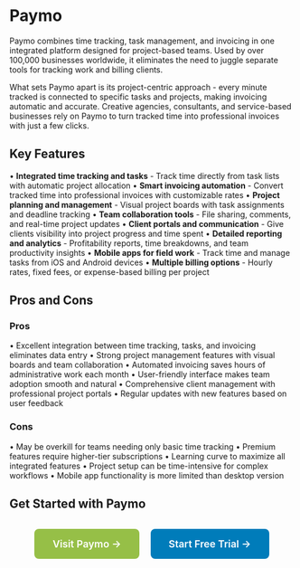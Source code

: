 # Paymo

Paymo combines time tracking, task management, and invoicing in one integrated platform designed for project-based teams. Used by over 100,000 businesses worldwide, it eliminates the need to juggle separate tools for tracking work and billing clients.

What sets Paymo apart is its project-centric approach - every minute tracked is connected to specific tasks and projects, making invoicing automatic and accurate. Creative agencies, consultants, and service-based businesses rely on Paymo to turn tracked time into professional invoices with just a few clicks.

## Key Features

• **Integrated time tracking and tasks** - Track time directly from task lists with automatic project allocation
• **Smart invoicing automation** - Convert tracked time into professional invoices with customizable rates
• **Project planning and management** - Visual project boards with task assignments and deadline tracking
• **Team collaboration tools** - File sharing, comments, and real-time project updates
• **Client portals and communication** - Give clients visibility into project progress and time spent
• **Detailed reporting and analytics** - Profitability reports, time breakdowns, and team productivity insights
• **Mobile apps for field work** - Track time and manage tasks from iOS and Android devices
• **Multiple billing options** - Hourly rates, fixed fees, or expense-based billing per project

## Pros and Cons

### Pros
• Excellent integration between time tracking, tasks, and invoicing eliminates data entry
• Strong project management features with visual boards and team collaboration
• Automated invoicing saves hours of administrative work each month
• User-friendly interface makes team adoption smooth and natural
• Comprehensive client management with professional project portals
• Regular updates with new features based on user feedback

### Cons
• May be overkill for teams needing only basic time tracking
• Premium features require higher-tier subscriptions
• Learning curve to maximize all integrated features
• Project setup can be time-intensive for complex workflows
• Mobile app functionality is more limited than desktop version

## Get Started with Paymo

<div style="text-align: center; margin: 2rem 0;">
  <a href="https://www.paymoapp.com" target="_blank" rel="noopener noreferrer" style="display: inline-block; background: #96BF47; color: white; padding: 1rem 2rem; text-decoration: none; border-radius: 8px; font-weight: 600; font-size: 1.1rem; margin-right: 1rem;">Visit Paymo →</a>
  <a href="https://www.paymoapp.com/signup" target="_blank" rel="noopener noreferrer" style="display: inline-block; background: #007cba; color: white; padding: 1rem 2rem; text-decoration: none; border-radius: 8px; font-weight: 600; font-size: 1.1rem;">Start Free Trial →</a>
</div>